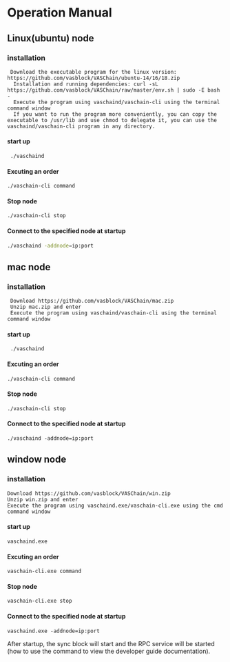 # Operation Manual


## Linux(ubuntu) node

### installation

``` shell
 Download the executable program for the linux version: https://github.com/vasblock/VASChain/ubuntu-14/16/18.zip
  Installation and running dependencies: curl -sL https://github.com/vasblock/VASChain/raw/master/env.sh | sudo -E bash -
  Execute the program using vaschaind/vaschain-cli using the terminal command window
  If you want to run the program more conveniently, you can copy the executable to /usr/lib and use chmod to delegate it, you can use the vaschaind/vaschain-cli program in any directory.
```

#### start up

` ./vaschaind` 

#### Excuting an order

` ./vaschain-cli command `

#### Stop node

` ./vaschain-cli stop `

#### Connect to the specified node at startup

```bash
./vaschaind -addnode=ip:port
```

## mac node

### installation

``` shell
 Download https://github.com/vasblock/VASChain/mac.zip
 Unzip mac.zip and enter
 Execute the program using vaschaind/vaschain-cli using the terminal command window
```

#### start up

` ./vaschaind` 

#### Excuting an order

` ./vaschain-cli command `

#### Stop node

` ./vaschain-cli stop `

#### Connect to the specified node at startup

```
./vaschaind -addnode=ip:port
```


## window node

### installation

``` shell
Download https://github.com/vasblock/VASChain/win.zip
Unzip win.zip and enter
Execute the program using vaschaind.exe/vaschain-cli.exe using the cmd command window
```

#### start up

` vaschaind.exe ` 

#### Excuting an order

` vaschain-cli.exe command `

#### Stop node

` vaschain-cli.exe stop `

#### Connect to the specified node at startup

```
vaschaind.exe -addnode=ip:port
```

After startup, the sync block will start and the RPC service will be started (how to use the command to view the developer guide documentation).

